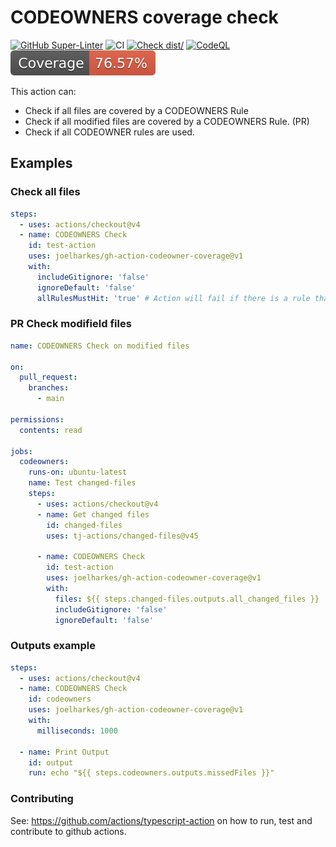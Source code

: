 # CODEOWNERS coverage check

[![GitHub Super-Linter](https://github.com/actions/typescript-action/actions/workflows/linter.yml/badge.svg)](https://github.com/super-linter/super-linter)
![CI](https://github.com/actions/typescript-action/actions/workflows/ci.yml/badge.svg)
[![Check dist/](https://github.com/actions/typescript-action/actions/workflows/check-dist.yml/badge.svg)](https://github.com/actions/typescript-action/actions/workflows/check-dist.yml)
[![CodeQL](https://github.com/actions/typescript-action/actions/workflows/codeql-analysis.yml/badge.svg)](https://github.com/actions/typescript-action/actions/workflows/codeql-analysis.yml)
[![Coverage](./badges/coverage.svg)](./badges/coverage.svg)

This action can:

- Check if all files are covered by a CODEOWNERS Rule
- Check if all modified files are covered by a CODEOWNERS Rule. (PR)
- Check if all CODEOWNER rules are used.

## Examples

### Check all files

```yaml
steps:
  - uses: actions/checkout@v4
  - name: CODEOWNERS Check
    id: test-action
    uses: joelharkes/gh-action-codeowner-coverage@v1
    with:
      includeGitignore: 'false'
      ignoreDefault: 'false'
      allRulesMustHit: 'true' # Action will fail if there is a rule that is not used.
```

### PR Check modifield files

```yaml
name: CODEOWNERS Check on modified files

on:
  pull_request:
    branches:
      - main

permissions:
  contents: read

jobs:
  codeowners:
    runs-on: ubuntu-latest
    name: Test changed-files
    steps:
      - uses: actions/checkout@v4
      - name: Get changed files
        id: changed-files
        uses: tj-actions/changed-files@v45

      - name: CODEOWNERS Check
        id: test-action
        uses: joelharkes/gh-action-codeowner-coverage@v1
        with:
          files: ${{ steps.changed-files.outputs.all_changed_files }}
          includeGitignore: 'false'
          ignoreDefault: 'false'
```

### Outputs example

```yaml
steps:
  - uses: actions/checkout@v4
  - name: CODEOWNERS Check
    id: codeowners
    uses: joelharkes/gh-action-codeowner-coverage@v1
    with:
      milliseconds: 1000

  - name: Print Output
    id: output
    run: echo "${{ steps.codeowners.outputs.missedFiles }}"
```

### Contributing

See: https://github.com/actions/typescript-action on how to run, test and
contribute to github actions.

